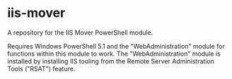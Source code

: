 # iis-mover
A repository for the IIS Mover PowerShell module.

Requires Windows PowerShell 5.1 and the "WebAdministration" module for functions within this module to work. The "WebAdministration" module is installed by installing IIS tooling from the Remote Server Administration Tools ("RSAT") feature.